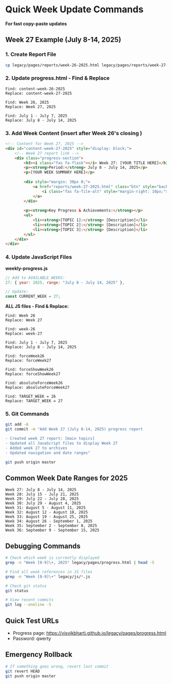 # Quick Week Update Commands
**For fast copy-paste updates**

## Week 27 Example (July 8-14, 2025)

### 1. Create Report File
```bash
cp legacy/pages/reports/week-26-2025.html legacy/pages/reports/week-27-2025.html
```

### 2. Update progress.html - Find & Replace
```
Find: content-week-26-2025
Replace: content-week-27-2025

Find: Week 26, 2025
Replace: Week 27, 2025

Find: July 1 - July 7, 2025
Replace: July 8 - July 14, 2025
```

### 3. Add Week Content (insert after Week 26's closing </div>)
```html
<!-- Content for Week 27, 2025 -->
<div id="content-week-27-2025" style="display: block;">
    <!-- Week 27 report link -->
    <div class="progress-section">
        <h3><i class="fas fa-flask"></i> Week 27: [YOUR TITLE HERE]</h3>
        <p><strong>Period:</strong> July 8 - July 14, 2025</p>
        <p>[YOUR WEEK SUMMARY HERE]</p>
        
        <div style="margin: 30px 0;">
            <a href="reports/week-27-2025.html" class="btn" style="background-color: #27ae60; color: white; padding: 15px 30px; border-radius: 5px; text-decoration: none; display: inline-flex; align-items: center; font-weight: bold; font-size: 18px;">
                <i class="fas fa-file-alt" style="margin-right: 10px;"></i> View Full Week 27 Report
            </a>
        </div>
        
        <p><strong>Key Progress & Achievements:</strong></p>
        <ul>
            <li><strong>[TOPIC 1]:</strong> [Description]</li>
            <li><strong>[TOPIC 2]:</strong> [Description]</li>
            <li><strong>[TOPIC 3]:</strong> [Description]</li>
        </ul>
    </div>
</div>
```

### 4. Update JavaScript Files

**weekly-progress.js**
```javascript
// Add to AVAILABLE_WEEKS:
27: { year: 2025, range: "July 8 - July 14, 2025" },

// Update:
const CURRENT_WEEK = 27;
```

**ALL JS files - Find & Replace:**
```
Find: Week 26
Replace: Week 27

Find: week-26
Replace: week-27

Find: July 1 - July 7, 2025
Replace: July 8 - July 14, 2025

Find: forceWeek26
Replace: forceWeek27

Find: forceShowWeek26
Replace: forceShowWeek27

Find: absoluteForceWeek26
Replace: absoluteForceWeek27

Find: TARGET_WEEK = 26
Replace: TARGET_WEEK = 27
```

### 5. Git Commands
```bash
git add -A
git commit -m "Add Week 27 (July 8-14, 2025) progress report

- Created week 27 report: [main topics]
- Updated all JavaScript files to display Week 27
- Added week 27 to archives
- Updated navigation and date ranges"

git push origin master
```

## Common Week Date Ranges for 2025

```
Week 27: July 8 - July 14, 2025
Week 28: July 15 - July 21, 2025
Week 29: July 22 - July 28, 2025
Week 30: July 29 - August 4, 2025
Week 31: August 5 - August 11, 2025
Week 32: August 12 - August 18, 2025
Week 33: August 19 - August 25, 2025
Week 34: August 26 - September 1, 2025
Week 35: September 2 - September 8, 2025
Week 36: September 9 - September 15, 2025
```

## Debugging Commands

```bash
# Check which week is currently displayed
grep -n "Week [0-9]\+, 2025" legacy/pages/progress.html | head -5

# Find all week references in JS files
grep -n "Week [0-9]\+" legacy/js/*.js

# Check git status
git status

# View recent commits
git log --oneline -5
```

## Quick Test URLs
- Progress page: https://visvikbharti.github.io/legacy/pages/progress.html
- Password: qwerty

## Emergency Rollback
```bash
# If something goes wrong, revert last commit
git revert HEAD
git push origin master
```